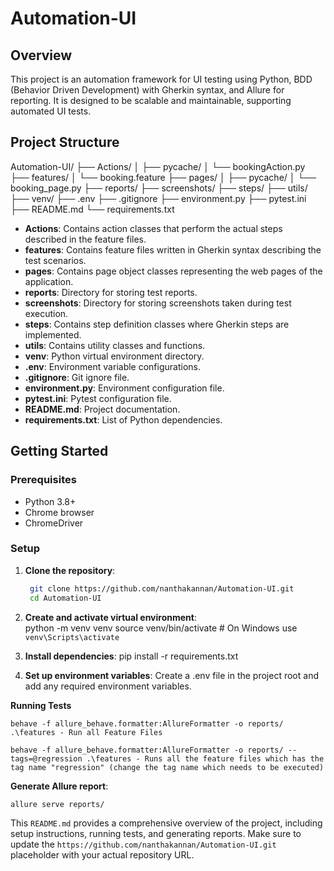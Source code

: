 # Automation-UI

## Overview

This project is an automation framework for UI testing using Python, BDD (Behavior Driven Development) with Gherkin syntax, and Allure for reporting. It is designed to be scalable and maintainable, supporting automated UI tests.

## Project Structure

Automation-UI/
├── Actions/
│ ├── pycache/
│ └── bookingAction.py
├── features/
│ └── booking.feature
├── pages/
│ ├── pycache/
│ └── booking_page.py
├── reports/
├── screenshots/
├── steps/
├── utils/
├── venv/
├── .env
├── .gitignore
├── environment.py
├── pytest.ini
├── README.md
└── requirements.txt


- **Actions**: Contains action classes that perform the actual steps described in the feature files.
- **features**: Contains feature files written in Gherkin syntax describing the test scenarios.
- **pages**: Contains page object classes representing the web pages of the application.
- **reports**: Directory for storing test reports.
- **screenshots**: Directory for storing screenshots taken during test execution.
- **steps**: Contains step definition classes where Gherkin steps are implemented.
- **utils**: Contains utility classes and functions.
- **venv**: Python virtual environment directory.
- **.env**: Environment variable configurations.
- **.gitignore**: Git ignore file.
- **environment.py**: Environment configuration file.
- **pytest.ini**: Pytest configuration file.
- **README.md**: Project documentation.
- **requirements.txt**: List of Python dependencies.

## Getting Started

### Prerequisites

- Python 3.8+
- Chrome browser
- ChromeDriver

### Setup

1. **Clone the repository**:
   ```bash
    git clone https://github.com/nanthakannan/Automation-UI.git
    cd Automation-UI

2. **Create and activate virtual environment**:  
    python -m venv venv
    source venv/bin/activate  # On Windows use `venv\Scripts\activate`

3. **Install dependencies**:
    pip install -r requirements.txt

4. **Set up environment variables**:
    Create a .env file in the project root and add any required environment variables.

**Running Tests**

    behave -f allure_behave.formatter:AllureFormatter -o reports/ .\features - Run all Feature Files

    behave -f allure_behave.formatter:AllureFormatter -o reports/ --tags=@regression .\features - Runs all the feature files which has the tag name "regression" (change the tag name which needs to be executed)

**Generate Allure report**:

    allure serve reports/



This `README.md` provides a comprehensive overview of the project, including setup instructions, running tests, and generating reports. Make sure to update the `https://github.com/nanthakannan/Automation-UI.git` placeholder with your actual repository URL.




